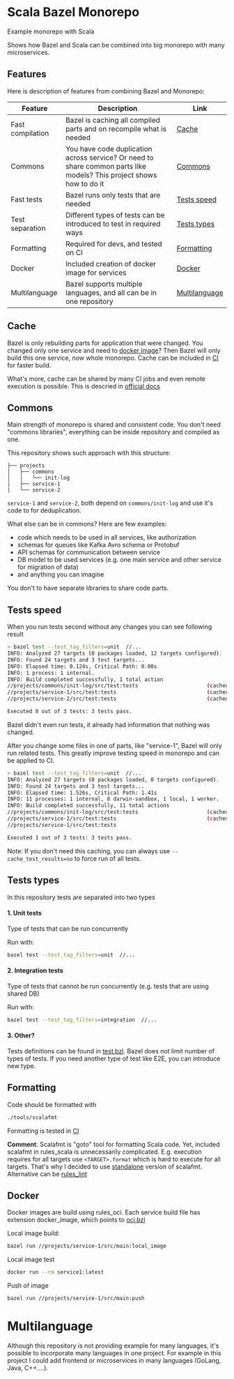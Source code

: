 # Scala Bazel Monorepo
Example monorepo with Scala

Shows how Bazel and Scala can be combined into big monorepo with many microservices.

## Features

Here is description of features from combining Bazel and Monorepo:

| Feature          | Description                                                                                                          | Link                            |
|------------------|----------------------------------------------------------------------------------------------------------------------|---------------------------------|
| Fast compilation | Bazel is caching all compiled parts and on recompile what is needed                                                  | [Cache](#cache)                 |
| Commons          | You have code duplication across service? Or need to share common parts like models? This project shows how to do it | [Commons](#commons)             |
| Fast tests       | Bazel runs only tests that are needed                                                                                | [Tests speed](#tests-speed)     |
| Test separation  | Different types of tests can be introduced to test in required ways                                                  | [Tests types](#tests-types)     |
| Formatting       | Required for devs, and tested on CI                                                                                  | [Formatting](#formatting)       |
| Docker           | Included creation of docker image for services                                                                       | [Docker](#docker)               |
| Multilanguage    | Bazel supports multiple languages, and all can be in one repository                                                  | [Multilanguage](#multilanguage) |

## Cache

Bazel is only rebuilding parts for application that were changed.
You changed only one service and need to [docker image](#docker)? Then Bazel will only build this one service, now whole monorepo. 
Cache can be included in [CI](.github/workflows/pr.yml) for faster build.

What's more, cache can be shared by many CI jobs and even remote execution is possible. This is descried in [official docs](https://bazel.build/remote/rbe)

## Commons

Main strength of monorepo is shared and consistent code. 
You don't need "commons libraries", everything can be inside repository and compiled as one.

This repository shows such approach with this structure:
```
├── projects
│   ├── commons
│   │   └── init-log
│   ├── service-1
|   └── service-2
```
`service-1` and `service-2`, both depend on `commons/init-log` and use it's code to for deduplication.

What else can be in commons? Here are few examples:
- code which needs to be used in all services, like authorization
- schemas for queues like Kafka Avro schema or Protobuf
- API schemas for communication between service
- DB model to be used services (e.g. one main service and other service for migration of data)
- and anything you can imagine

You don't to have separate libraries to share code parts.

## Tests speed
When you run tests second without any changes you can see following result

```bash 
> bazel test --test_tag_filters=unit  //...                        
INFO: Analyzed 27 targets (0 packages loaded, 12 targets configured).
INFO: Found 24 targets and 3 test targets...
INFO: Elapsed time: 0.124s, Critical Path: 0.00s
INFO: 1 process: 1 internal.
INFO: Build completed successfully, 1 total action
//projects/commons/init-log/src/test:tests                      (cached) PASSED in 0.6s
//projects/service-1/src/test:tests                             (cached) PASSED in 0.6s
//projects/service-2/src/test:tests                             (cached) PASSED in 0.5s

Executed 0 out of 3 tests: 3 tests pass.
```
Bazel didn't even run tests, it already had information that nothing was changed.

After you change some files in one of parts, like "service-1", Bazel will only run related tests.
This greatly improve testing speed in monorepo and can be applied to CI.
```bash
> bazel test --test_tag_filters=unit  //...                        
INFO: Analyzed 27 targets (0 packages loaded, 0 targets configured).
INFO: Found 24 targets and 3 test targets...
INFO: Elapsed time: 1.526s, Critical Path: 1.41s
INFO: 11 processes: 1 internal, 8 darwin-sandbox, 1 local, 1 worker.
INFO: Build completed successfully, 11 total actions
//projects/commons/init-log/src/test:tests                      (cached) PASSED in 0.6s
//projects/service-2/src/test:tests                             (cached) PASSED in 0.5s
//projects/service-1/src/test:tests                                      PASSED in 0.7s

Executed 1 out of 3 tests: 3 tests pass.
```

Note: If you don't need this caching, you can always use `--cache_test_results=no` to force run of all tests.

## Tests types

In this repository tests are separated into two types

#### 1. Unit tests
Type of tests that can be run concurrently

Run with:
```bash
bazel test --test_tag_filters=unit  //...
```

#### 2. Integration tests
Type of tests that cannot be run concurrently (e.g. tests that are using shared DB)

Run with:
```bash
bazel test --test_tag_filters=integration  //...
```

#### 3. Other?
Tests definitions can be found in [test.bzl](tools/test.bzl).
Bazel does not limit number of types of tests. If you need another type of test like E2E, you can introduce new type.

## Formatting

Code should be formatted with
```bash
./tools/scalafmt
```

Formatting is tested in [CI](.github/workflows/pr.yml)

**Comment**: Scalafmt is "goto" tool for formatting Scala code. Yet, included scalafmt in rules_scala is unnecessarily complicated. E.g. execution requires for all targets use `<TARGET>.format` which is hard to execute for all targets.
That's why I decided to use [standalone](https://scalameta.org/scalafmt/docs/installation.html#standalone) version of scalafmt.
Alternative can be [rules_lint](https://github.com/aspect-build/rules_lint)

## Docker

Docker images are build using rules_oci. 
Each service build file has extension docker_image, which points to [oci.bzl](tools/oci.bzl)

Local image build:
```bash
bazel run //projects/service-1/src/main:local_image
```

Local image test
```bash
docker run --rm service1:latest 
```

Push of image
```bash
bazel run //projects/service-1/src/main:push
```

# Multilanguage

Although this repository is not providing example for many languages, it's possible to incorporate many languages in one project.
For example in this project I could add frontend or microservices in many languages (GoLang, Java, C++....).